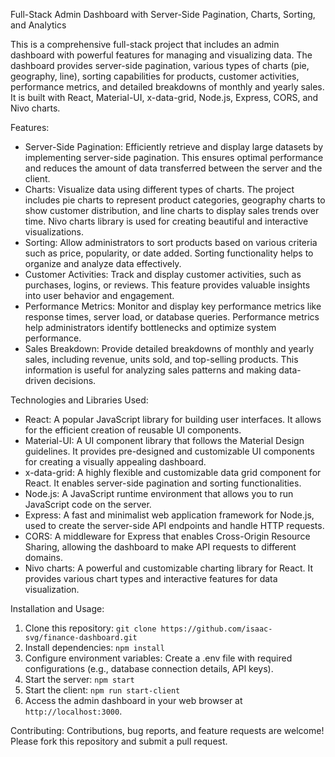 Full-Stack Admin Dashboard with Server-Side Pagination, Charts, Sorting, and Analytics

This is a comprehensive full-stack project that includes an admin dashboard with powerful features for managing and visualizing data. The dashboard provides server-side pagination, various types of charts (pie, geography, line), sorting capabilities for products, customer activities, performance metrics, and detailed breakdowns of monthly and yearly sales. It is built with React, Material-UI, x-data-grid, Node.js, Express, CORS, and Nivo charts.

Features:
- Server-Side Pagination: Efficiently retrieve and display large datasets by implementing server-side pagination. This ensures optimal performance and reduces the amount of data transferred between the server and the client.
- Charts: Visualize data using different types of charts. The project includes pie charts to represent product categories, geography charts to show customer distribution, and line charts to display sales trends over time. Nivo charts library is used for creating beautiful and interactive visualizations.
- Sorting: Allow administrators to sort products based on various criteria such as price, popularity, or date added. Sorting functionality helps to organize and analyze data effectively.
- Customer Activities: Track and display customer activities, such as purchases, logins, or reviews. This feature provides valuable insights into user behavior and engagement.
- Performance Metrics: Monitor and display key performance metrics like response times, server load, or database queries. Performance metrics help administrators identify bottlenecks and optimize system performance.
- Sales Breakdown: Provide detailed breakdowns of monthly and yearly sales, including revenue, units sold, and top-selling products. This information is useful for analyzing sales patterns and making data-driven decisions.

Technologies and Libraries Used:
- React: A popular JavaScript library for building user interfaces. It allows for the efficient creation of reusable UI components.
- Material-UI: A UI component library that follows the Material Design guidelines. It provides pre-designed and customizable UI components for creating a visually appealing dashboard.
- x-data-grid: A highly flexible and customizable data grid component for React. It enables server-side pagination and sorting functionalities.
- Node.js: A JavaScript runtime environment that allows you to run JavaScript code on the server.
- Express: A fast and minimalist web application framework for Node.js, used to create the server-side API endpoints and handle HTTP requests.
- CORS: A middleware for Express that enables Cross-Origin Resource Sharing, allowing the dashboard to make API requests to different domains.
- Nivo charts: A powerful and customizable charting library for React. It provides various chart types and interactive features for data visualization.

Installation and Usage:
1. Clone this repository: `git clone https://github.com/isaac-svg/finance-dashboard.git`
2. Install dependencies: `npm install`
3. Configure environment variables: Create a .env file with required configurations (e.g., database connection details, API keys).
4. Start the server: `npm start`
5. Start the client: `npm run start-client`
6. Access the admin dashboard in your web browser at `http://localhost:3000`.

Contributing:
Contributions, bug reports, and feature requests are welcome! Please fork this repository and submit a pull request.

